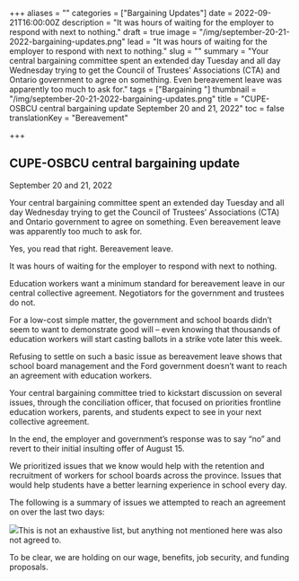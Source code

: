 +++
aliases = ""
categories = ["Bargaining Updates"]
date = 2022-09-21T16:00:00Z
description = "It was hours of waiting for the employer to respond with next to nothing."
draft = true
image = "/img/september-20-21-2022-bargaining-updates.png"
lead = "It was hours of waiting for the employer to respond with next to nothing."
slug = ""
summary = "Your central bargaining committee spent an extended day Tuesday and all day Wednesday trying to get the Council of Trustees’ Associations (CTA) and Ontario government to agree on something. Even bereavement leave was apparently too much to ask for."
tags = ["Bargaining "]
thumbnail = "/img/september-20-21-2022-bargaining-updates.png"
title = "CUPE-OSBCU central bargaining update September 20 and 21, 2022"
toc = false
translationKey = "Bereavement"

+++
## **CUPE-OSBCU central bargaining update**

September 20 and 21, 2022

Your central bargaining committee spent an extended day Tuesday and all day Wednesday trying to get the Council of Trustees’ Associations (CTA) and Ontario government to agree on something. Even bereavement leave was apparently too much to ask for.

Yes, you read that right. Bereavement leave.

It was hours of waiting for the employer to respond with next to nothing.

Education workers want a minimum standard for bereavement leave in our central collective agreement. Negotiators for the government and trustees do not.

For a low-cost simple matter, the government and school boards didn’t seem to want to demonstrate good will – even knowing that thousands of education workers will start casting ballots in a strike vote later this week.

Refusing to settle on such a basic issue as bereavement leave shows that school board management and the Ford government doesn’t want to reach an agreement with education workers.

Your central bargaining committee tried to kickstart discussion on several issues, through the conciliation officer, that focused on priorities frontline education workers, parents, and students expect to see in your next collective agreement.

In the end, the employer and government’s response was to say “no” and revert to their initial insulting offer of August 15.

We prioritized issues that we know would help with the retention and recruitment of workers for school boards across the province. Issues that would help students have a better learning experience in school every day.

The following is a summary of issues we attempted to reach an agreement on over the last two days:

![](/img/september-20-21-2022-bargaining-updates.png)This is not an exhaustive list, but anything not mentioned here was also not agreed to.

To be clear, we are holding on our wage, benefits, job security, and funding proposals.